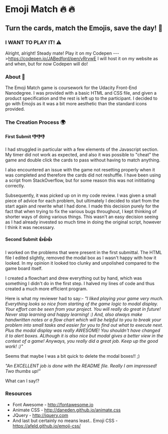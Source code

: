 # Emoji Match 🔥 🔥
## Turn the cards, match the Emojis, save the day! 🙌

### I WANT TO PLAY IT! ⚠️
Alright, alright! Steady mate! Play it on my Codepen --->https://codepen.io/JABedford/pen/vRrvwE
I will host it on my website as and when, but for now Codepen will do!

### About 📖
The Emoji Match game is coursework for the Udacity Front-End Nanodegree. I was provided with a basic HTML and CSS file, and given a product specification and the rest is left up to the participant. I decided to go with Emojis as it was a bit more aesthetic than the standard icons provided.

### The Creation Process 🌍
#### First Submit 👎👎👎
I had struggled in particular with a few elements of the Javascript section. My timer did not work as expected, and also it was possible to "cheat" the game and double click the cards to pass without having to match anything.

I also encountered an issue with the game not resetting properly when it was completed and therefore the cards did not reshuffle. I have been using a script from StackOverflow, but for some reason this
was not inititiating correctly.

Subsequently, it was picked up on in my code review. I was given a small piece of advice for each problem, but ultimately I decided to start from the start again and rewrite what I had done. I made this decision
purely for the fact that when trying to fix the various bugs throughout, I kept thinking of shorter ways of doing various things. This wasn't an easy decision seeing as I had already invested so much time
in doing the original script, however I think it was necessary.

#### Second Submit 👍👍👍
I worked on the problems that were present in the first submittal. The HTML file I edited slightly, removed the modal box as I wasn't happy with how it looked. In my opinion it looked too clunky and
unpolished compared to the game board itself.

I created a flowchart and drew everything out by hand, which was something I didn't do in the first step. I halved my lines of code and thus created a much more efficient program.

Here is what my reviewer had to say:-
_"I liked playing your game very much. Everything looks so nice from starting of the game logic to modal display. Your effort can be seen from your project. You will really do great in future! Never stop learning and happy learning! :)
And, also always make handwritten notes or a flow chart which will be helpful to you to break your problem into small tasks and easier for you to find out what to execute next. Plus the modal display was really AWESOME! You shouldn't have changed it to alert boxes. ALthough it is also nice but modal gives a better view in the context of a game!
Anyways, you really did a great job. Keep up the good work! :)"_

Seems that maybe I was a bit quick to delete the modal boxes!! ;)

_"An EXCELLENT job is done with the README file. Really I am impressed! Two thumbs up!"_

What can I say!? 


### Resources
* Font Awesome - http://fontawesome.io
* Animate CSS - http://daneden.github.io/animate.css
* JQuery - http://jquery.com
* And last but certainly no means least.. Emoji CSS - https://afeld.github.io/emoji-css/
